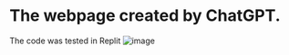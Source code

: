 # The webpage created by ChatGPT.
The code was tested in Replit
![image](https://github.com/user-attachments/assets/a0190af7-56fe-4497-9aa0-2f64ca6a9750)
